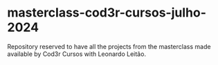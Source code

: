 # masterclass-cod3r-cursos-julho-2024
Repository reserved to have all the projects from the masterclass made available by Cod3r Cursos with Leonardo Leitão.

